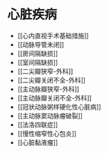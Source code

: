 # 心脏疾病
- [[心内直视手术基础措施]]
- [[动脉导管未闭]]
- [[房间隔缺损]]
- [[室间隔缺损]]
- [[二尖瓣狭窄-外科]]
- [[二尖瓣关闭不全-外科]]
- [[主动脉瓣狭窄-外科]]
- [[主动脉瓣关闭不全-外科]]
- [[冠状动脉粥样硬化性心脏病]]
- [[主动脉窦动脉瘤破裂]]
- [[法洛四联症]]
- [[慢性缩窄性心包炎]]
- [[心脏黏液瘤]]